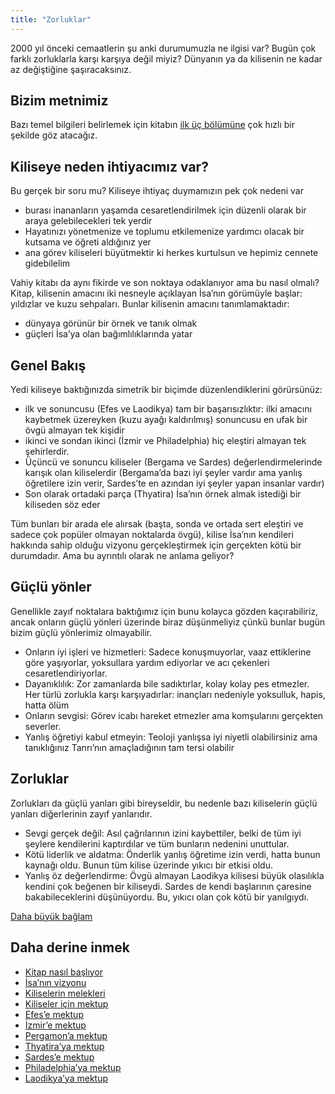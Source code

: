```yaml
---
title: "Zorluklar"
---
```



2000 yıl önceki cemaatlerin şu anki durumumuzla ne ilgisi var? Bugün çok farklı zorluklarla karşı karşıya değil miyiz? Dünyanın ya da kilisenin ne kadar az değiştiğine şaşıracaksınız.


## Bizim metnimiz

<a name="7aff"></a>
Bazı temel bilgileri belirlemek için kitabın [ilk üç bölümüne](https://www.bibleserver.com/TR/Vahiy1) çok hızlı bir şekilde göz atacağız.


## Kiliseye neden ihtiyacımız var?

<a name="162d"></a>
Bu gerçek bir soru mu? Kiliseye ihtiyaç duymamızın pek çok nedeni var

- burası inananların yaşamda cesaretlendirilmek için düzenli olarak bir araya gelebilecekleri tek yerdir
- Hayatınızı yönetmenize ve toplumu etkilemenize yardımcı olacak bir kutsama ve öğreti aldığınız yer
- ana görev ki̇li̇seleri̇ büyütmekti̇r ki̇ herkes kurtulsun ve hepi̇mi̇z cennete gi̇debi̇leli̇m


Vahiy kitabı da aynı fikirde ve son noktaya odaklanıyor ama bu nasıl olmalı? Kitap, kilisenin amacını iki nesneyle açıklayan İsa’nın görümüyle başlar: yıldızlar ve kuzu sehpaları. Bunlar kilisenin amacını tanımlamaktadır:

- dünyaya görünür bir örnek ve tanık olmak
- güçleri İsa’ya olan bağımlılıklarında yatar



## Genel Bakış

<a name="dfec"></a>
Yedi kiliseye baktığınızda simetrik bir biçimde düzenlendiklerini görürsünüz:

- ilk ve sonuncusu (Efes ve Laodikya) tam bir başarısızlıktır: ilki amacını kaybetmek üzereyken (kuzu ayağı kaldırılmış) sonuncusu en ufak bir övgü almayan tek kişidir
- ikinci ve sondan ikinci (İzmir ve Philadelphia) hiç eleştiri almayan tek şehirlerdir.
- Üçüncü ve sonuncu kiliseler (Bergama ve Sardes) değerlendirmelerinde karışık olan kiliselerdir (Bergama’da bazı iyi şeyler vardır ama yanlış öğretilere izin verir, Sardes’te en azından iyi şeyler yapan insanlar vardır)
- Son olarak ortadaki parça (Thyatira) İsa’nın örnek almak istediği bir kiliseden söz eder


Tüm bunları bir arada ele alırsak (başta, sonda ve ortada sert eleştiri ve sadece çok popüler olmayan noktalarda övgü), kilise İsa’nın kendileri hakkında sahip olduğu vizyonu gerçekleştirmek için gerçekten kötü bir durumdadır. Ama bu ayrıntılı olarak ne anlama geliyor?


## Güçlü yönler

<a name="9deb"></a>
Genellikle zayıf noktalara baktığımız için bunu kolayca gözden kaçırabiliriz, ancak onların güçlü yönleri üzerinde biraz düşünmeliyiz çünkü bunlar bugün bizim güçlü yönlerimiz olmayabilir.

- Onların iyi işleri ve hizmetleri: Sadece konuşmuyorlar, vaaz ettiklerine göre yaşıyorlar, yoksullara yardım ediyorlar ve acı çekenleri cesaretlendiriyorlar.
- Dayanıklılık: Zor zamanlarda bile sadıktırlar, kolay kolay pes etmezler. Her türlü zorlukla karşı karşıyadırlar: inançları nedeniyle yoksulluk, hapis, hatta ölüm
- Onların sevgisi: Görev icabı hareket etmezler ama komşularını gerçekten severler.
- Yanlış öğretiyi kabul etmeyin: Teoloji yanlışsa iyi niyetli olabilirsiniz ama tanıklığınız Tanrı’nın amaçladığının tam tersi olabilir



## Zorluklar

<a name="a25d"></a>
Zorlukları da güçlü yanları gibi bireyseldir, bu nedenle bazı kiliselerin güçlü yanları diğerlerinin zayıf yanlarıdır.

- Sevgi gerçek değil: Asıl çağrılarının izini kaybettiler, belki de tüm iyi şeylere kendilerini kaptırdılar ve tüm bunların nedenini unuttular.
- Kötü liderlik ve aldatma: Önderlik yanlış öğretime izin verdi, hatta bunun kaynağı oldu. Bunun tüm kilise üzerinde yıkıcı bir etkisi oldu.
- Yanlış öz değerlendirme: Övgü almayan Laodikya kilisesi büyük olasılıkla kendini çok beğenen bir kiliseydi. Sardes de kendi başlarının çaresine bakabileceklerini düşünüyordu. Bu, yıkıcı olan çok kötü bir yanılgıydı.




[Daha büyük bağlam](../../../gen/index/appl/the-book-of-revelation)


## Daha derine inmek

<a name="9c08"></a>
- [Kitap nasıl başlıyor](../../../content/letters/expl/setting-the-foundation)
- [İsa’nın vizyonu](../../../content/letters/expl/the-vision)
- [Kiliselerin melekleri](../../../content/letters/expl/the-angel-of-the-churches)
- [Kiliseler için mektup](../../../content/letters/expl/the-letters-to-the-seven-churches)
- [Efes’e mektup](../../../content/letters/expl/the-letter-to-the-church-in-ephesus)
- [İzmir’e mektup](../../../content/letters/expl/the-letter-to-the-church-in-smyrna)
- [Pergamon’a mektup](../../../content/letters/expl/the-letter-to-the-church-in-pergamon)
- [Thyatira’ya mektup](../../../content/letters/expl/the-letter-to-the-church-in-thyatira)
- [Sardes’e mektup](../../../content/letters/expl/the-letter-to-the-church-in-sardis)
- [Philadelphia’ya mektup](../../../content/letters/expl/the-letter-to-the-church-in-philadelphia)
- [Laodikya’ya mektup](../../../content/letters/expl/the-letter-to-the-church-in-laodicea)







[](https://github.com/revelation-today/revelation-today/blob/main/exampleSite/content/docs/content/letters/appl/the-challenges.tr.md)
